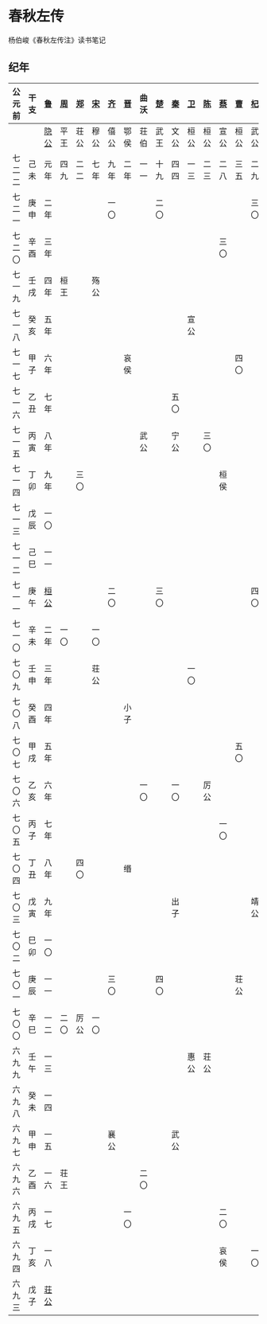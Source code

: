 # 春秋左传
杨伯峻《春秋左传注》读书笔记

## 纪年

公元前|干支|[鲁]  |[周]|[郑]|[宋]|[齐]|[晋]|曲沃|[楚]|[秦]|[卫]|[陈]|[蔡]|[曹]|[杞]|
------|----|------|----|----|----|----|----|----|----|----|----|----|----|----|----|
      |    |[隐公]|平王|荘公|穆公|僖公|鄂侯|荘伯|武王|文公|桓公|桓公|宣公|桓公|武公|
七二二|己未|元年  |四九|二二|七年|九年|二年|一一|十九|四四|一三|二三|二八|三五|二九|
七二一|庚申|二年  |    |    |    |一〇|    |    |二〇|    |    |    |    |    |三〇|
七二〇|辛酉|三年  |    |    |    |    |    |    |    |    |    |    |三〇|    |    |
七一九|壬戌|四年  |桓王|    |殇公|    |    |    |    |    |    |    |    |    |    |
七一八|癸亥|五年  |    |    |    |    |    |    |    |    |宣公|    |    |    |    |
七一七|甲子|六年  |    |    |    |    |哀侯|    |    |    |    |    |    |四〇|    |
七一六|乙丑|七年  |    |    |    |    |    |    |    |五〇|    |    |    |    |    |
七一五|丙寅|八年  |    |    |    |    |    |武公|    |宁公|    |三〇|    |    |    |
七一四|丁卯|九年  |    |三〇|    |    |    |    |    |    |    |    |桓侯|    |    |
七一三|戊辰|一〇  |    |    |    |    |    |    |    |    |    |    |    |    |    |
七一二|己巳|一一  |    |    |    |    |    |    |    |    |    |    |    |    |    |
七一一|庚午|[桓公]|    |    |    |二〇|    |    |三〇|    |    |    |    |    |四〇|
七一〇|辛未|二年  |一〇|    |一〇|    |    |    |    |    |    |    |    |    |    |
七〇九|壬申|三年  |    |    |荘公|    |    |    |    |    |一〇|    |    |    |    |
七〇八|癸酉|四年  |    |    |    |    |小子|    |    |    |    |    |    |    |    |
七〇七|甲戌|五年  |    |    |    |    |    |    |    |    |    |    |    |五〇|    |
七〇六|乙亥|六年  |    |    |    |    |    |一〇|    |一〇|    |厉公|    |    |    |
七〇五|丙子|七年  |    |    |    |    |    |    |    |    |    |    |一〇|    |    |
七〇四|丁丑|八年  |    |四〇|    |    |缗  |    |    |    |    |    |    |    |    |
七〇三|戊寅|九年  |    |    |    |    |    |    |    |出子|    |    |    |    |靖公|
七〇二|巳卯|一〇  |    |    |    |    |    |    |    |    |    |    |    |    |    |
七〇一|庚辰|一一  |    |    |    |三〇|    |    |四〇|    |    |    |    |荘公|    |
七〇〇|辛巳|一二  |二〇|厉公|一〇|    |    |    |    |    |    |    |    |    |    |
六九九|壬午|一三  |    |    |    |    |    |    |    |    |惠公|荘公|    |    |    |
六九八|癸未|一四  |    |    |    |    |    |    |    |    |    |    |    |    |    |
六九七|甲申|一五  |    |    |    |襄公|    |    |    |武公|    |    |    |    |    |
六九六|乙酉|一六  |荘王|    |    |    |    |二〇|    |    |    |    |    |    |    |
六九五|丙戌|一七  |    |    |    |    |一〇|    |    |    |    |    |二〇|    |    |
六九四|丁亥|一八  |    |    |    |    |    |    |    |    |    |    |哀侯|    |一〇|
六九三|戊子|[荘公]|    |    |    |    |    |    |    |    |    |    |    |    |    |

[隐公]: docs/隐公.md
[桓公]: docs/桓公.md
[荘公]: docs/荘公.md

[周]: http://baike.baidu.com/subview/6573/5070499.htm
[鲁]: http://baike.baidu.com/view/112125.htm
[郑]: http://baike.baidu.com/subview/39956/5118052.htm
[宋]: http://baike.baidu.com/subview/169458/7879374.htm
[齐]: http://baike.baidu.com/subview/268562/8904016.htm
[晋]: http://baike.baidu.com/item/%E6%99%8B%E5%9B%BD/4862635
[楚]: http://baike.baidu.com/item/%E6%A5%9A%E5%9B%BD/950754
[秦]: http://baike.baidu.com/item/%E7%A7%A6%E5%9B%BD/2046221
[卫]: http://baike.baidu.com/subview/388889/6092585.htm
[陈]: http://baike.baidu.com/subview/169343/6888357.htm
[蔡]: http://baike.baidu.com/view/169347.htm
[曹]: http://baike.baidu.com/subview/169371/7379700.htm
[杞]: http://baike.baidu.com/view/85970.htm
